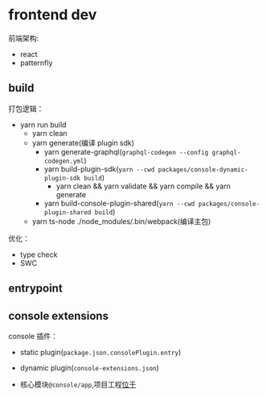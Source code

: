 # frontend dev

前端架构:
- react
- patternfly

## build
打包逻辑：
- yarn run build
  - yarn clean
  - yarn generate(编译 plugin sdk)
    - yarn generate-graphql(`graphql-codegen --config graphql-codegen.yml`)
    - yarn build-plugin-sdk(`yarn --cwd packages/console-dynamic-plugin-sdk build`)
      - yarn clean && yarn validate && yarn compile && yarn generate
    - yarn build-console-plugin-shared(`yarn --cwd packages/console-plugin-shared build`)
  - yarn ts-node ./node_modules/.bin/webpack(编译主包)

优化：
- type check
- SWC

## entrypoint

## console extensions
console 插件：
- static plugin(`package.json.consolePlugin.entry`)
- dynamic plugin(`console-extensions.json`)


- 核心模块`@console/app`,项目工程[位于](../frontend/packages/console-app)

